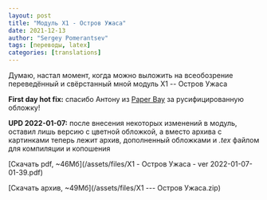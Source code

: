 ```yaml
---
layout: post
title: "Модуль X1 - Остров Ужаса"
date: 2021-12-13
author: "Sergey Pomerantsev"
tags: [переводы, latex]
categories: [translations]
---
```


Думаю, настал момент, когда можно выложить на всеобозрение переведённый и свёрстанный мной модуль X1 -- Остров Ужаса

**First day hot fix:** спасибо Антону из [Paper Bay](https://t.me/paperbay) за русифицированную обложку!

**UPD 2022-01-07:** после внесения некоторых изменений в модуль, оставил лишь версию с цветной обложкой, а вместо архива с картинками теперь лежит архив, дополненный обложками и *.tex* файлом для компиляции и копошения
 
[Скачать pdf, ~46Мб](/assets/files/X1 - Остров Ужаса - ver 2022-01-07-01-39.pdf)

[Скачать архив, ~49Мб](/assets/files/X1 --- Остров Ужаса.zip)
